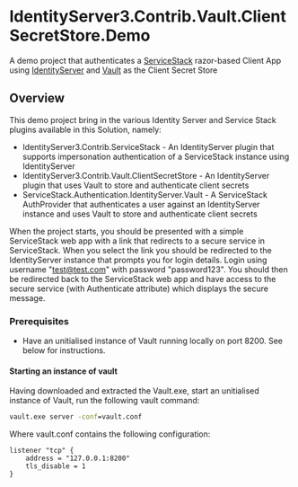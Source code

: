 # IdentityServer3.Contrib.Vault.ClientSecretStore.Demo

A demo project that authenticates a [ServiceStack](https://servicestack.net/) razor-based Client App using [IdentityServer](https://identityserver.github.io/) and [Vault](https://www.vaultproject.io/)  as the Client Secret Store

## Overview
This demo project bring in the various Identity Server and Service Stack plugins available in this Solution, namely:
* IdentityServer3.Contrib.ServiceStack - An IdentityServer plugin that supports impersonation authentication of a ServiceStack instance using IdentityServer
* IdentityServer3.Contrib.Vault.ClientSecretStore - An IdentityServer plugin that uses Vault to store and authenticate client secrets
* ServiceStack.Authentication.IdentityServer.Vault - A ServiceStack AuthProvider that authenticates a user against an IdentityServer instance and uses Vault to store and authenticate client secrets

When the project starts, you should be presented with a simple ServiceStack web app with a link that redirects to a secure service in ServiceStack. When you select the link you should be redirected to the IdentityServer instance that prompts you for login details.  Login using username "test@test.com" with password "password123".  You should then be redirected back to the ServiceStack web app and have access to the secure service (with Authenticate attribute) which displays the secure message.

### Prerequisites
* Have an unitialised instance of Vault running locally on port 8200.  See below for instructions.

#### Starting an instance of vault
Having downloaded and extracted the Vault.exe, start an unitialised instance of Vault, run the following vault command:
```bat
vault.exe server -conf=vault.conf
```

Where vault.conf contains the following configuration:
```hcl
listener "tcp" {
    address = "127.0.0.1:8200"
    tls_disable = 1
}
```